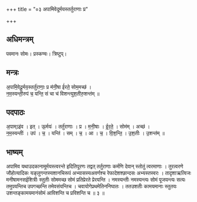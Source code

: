 +++
title = "०३ अपामिवेदूर्मयस्तर्तुराणाः प्र"

+++
## अधिमन्त्रम्
पवमानः सोमः। प्रस्कण्वः। त्रिष्टुप्।

## मन्त्रः
अ॒पामि॒वेदू॒र्मय॒स्तर्तु॑राणाः॒ प्र म॑नी॒षा ई॑रते॒ सोम॒मच्छ॑ ।  
न॒म॒स्यन्ती॒रुप॑ च॒ यन्ति॒ सं चा च॑ विशन्त्युश॒तीरु॒शन्त॑म् ॥

## पदपाठः
अ॒पाम्ऽइ॑व । इत् । ऊ॒र्मयः॑ । तर्तु॑राणाः । प्र । म॒नी॒षाः । ई॒र॒ते॒ । सोम॑म् । अच्छ॑ ।  
न॒म॒स्यन्तीः॑ । उप॑ । च॒ । यन्ति॑ । सम् । च॒ । आ । च॒ । वि॒श॒न्ति॒ । उ॒श॒तीः । उ॒शन्त॑म् ॥

## भाष्यम्
अपामिव यथाउदकानामूर्मयस्त्वरन्ते इदितिपूरणः तद्वत् तर्तुराणाः कर्मणि देवान् स्तोतुं त्वरमाणाः । तुरत्वरणे जौहोत्यादिकः यङ्लुगन्तस्यशानचिरूपं अभ्यासस्यअवर्णश्च रेफादेशश्छान्दसः अभ्यस्तस्वरः । तादृशाऋत्विजः मनीषामनसईशित्रीः स्तुतीः सोममच्छ सोमं प्रतिप्रेरते प्रेरयन्ति । नमस्यन्तीः नमस्यन्त्यः सोमं पूजयन्त्यः सत्यः तमुपयन्तिच उपगच्छन्ति तमेवसंयन्तिच । चवायोगेप्रथमेतिननिघातः । ततउशतीः कामयमानाः स्तुतयः उशन्तङ्कामयमानंसोमं आविशन्ति च प्रविशन्ति च ॥ ३ ॥